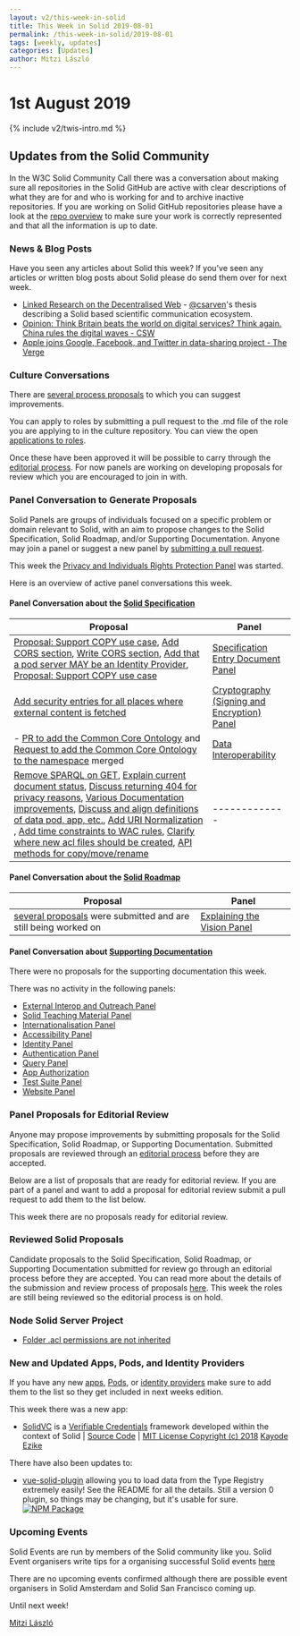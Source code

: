 ```yaml
---
layout: v2/this-week-in-solid
title: This Week in Solid 2019-08-01
permalink: /this-week-in-solid/2019-08-01
tags: [weekly, updates]
categories: [Updates]
author: Mitzi László
---
```


# 1st August 2019

{% include v2/twis-intro.md %}

## Updates from the Solid Community

In the W3C Solid Community Call there was a conversation about making sure all repositories in the Solid GitHub are active with clear descriptions of what they are for and who is working for and to archive inactive repositories. If you are working on Solid GitHub repositories please have a look at the [repo overview](https://github.com/solid/information/blob/master/repo-overview.md) to make sure your work is correctly represented and that all the information is up to date. 

### News & Blog Posts
Have you seen any articles about Solid this week? If you've seen any articles or written blog posts about Solid please do send them over for next week.

* [Linked Research on the Decentralised Web](https://csarven.ca/linked-research-decentralised-web) - [@csarven](https://github.com/csarven)'s thesis describing a Solid based scientific communication ecosystem.
* [Opinion: Think Britain beats the world on digital services? Think again. China rules the digital waves - CSW](https://civilserviceworld.com/articles/opinion/opinion-think-britain-beats-world-digital-services-think-again-china-rules-digital) 
* [Apple joins Google, Facebook, and Twitter in data-sharing project - The Verge](https://www.theverge.com/2019/7/30/20746868/apple-data-transfer-project-google-microsoft-twitter)

### Culture Conversations 

There are [several process proposals](https://github.com/solid/process/pulls) to which you can suggest improvements. 

You can apply to roles by submitting a pull request to the .md file of the role you are applying to in the culture repository. You can view the open [applications to roles](https://github.com/solid/process/pulls). 

Once these have been approved it will be possible to carry through the [editorial process](https://github.com/solid/process#reviewing-proposals). For now panels are working on developing proposals for review which you are encouraged to join in with. 

### Panel Conversation to Generate Proposals 
Solid Panels are groups of individuals focused on a specific problem or domain relevant to Solid, with an aim to propose changes to the Solid Specification, Solid Roadmap, and/or Supporting Documentation. Anyone may join a panel or suggest a new panel by [submitting a pull request](https://github.com/solid/process/blob/master/panels.md).

This week the [Privacy and Individuals Rights Protection Panel](https://github.com/solid/process/blob/master/panels.md#privacy-and-individuals-rights-protection-panel) was started. 

Here is an overview of active panel conversations this week. 

#### Panel Conversation about the [Solid Specification](https://github.com/solid/specification)

| Proposal  | Panel |
| ------------- | ------------- |
| [Proposal: Support COPY use case](https://github.com/solid/specification/issues/19#issuecomment-516140550), [Add CORS section](https://github.com/solid/specification/pull/13), [Write CORS section](https://github.com/solid/specification/issues/12), [Add that a pod server MAY be an Identity Provider](https://github.com/solid/specification/issues/7), [Proposal: Support COPY use case](https://github.com/solid/specification/issues/19)  | [Specification Entry Document Panel](https://github.com/solid/process/blob/master/panels.md#specification-entry-document-panel) |
| [Add security entries for all places where external content is fetched](https://github.com/solid/specification/issues/21)   | [Cryptography (Signing and Encryption) Panel](https://github.com/solid/process/blob/master/panels.md#cryptography-signing-and-encryption-panel) |
| - [PR to add the Common Core Ontology](https://github.com/solid/solid-namespace/pull/8) and [Request to add the Common Core Ontology to the namespace](https://github.com/solid/solid-namespace/issues/12) merged| [Data Interoperability](https://github.com/solid/process/blob/master/panels.md#data-interoperability) |
| [Remove SPARQL on GET](https://github.com/solid/solid-spec/pull/206#issuecomment-514736803), [Explain current document status](https://github.com/solid/solid-spec/pull/207), [Discuss returning 404 for privacy reasons](https://github.com/solid/specification/issues/14), [Various Documentation improvements](https://github.com/solid/webid-oidc-spec/pull/27#issuecomment-502040911), [Discuss and align definitions of data pod, app, etc.](https://github.com/solid/specification/issues/16), [Add URI Normalization](https://github.com/solid/specification/issues/22) , [Add time constraints to WAC rules](https://github.com/solid/specification/issues/20), [Clarify where new acl files should be created](https://github.com/solid/web-access-control-spec/issues/62#issuecomment-516407391), [API methods for copy/move/rename](https://github.com/solid/solid-spec/issues/156#issuecomment-516141860) | ------------- |


#### Panel Conversation about the [Solid Roadmap](https://github.com/solid/roadmap) 

| Proposal  | Panel |
| ------------- | ------------- |
|[several proposals](https://github.com/solid/roadmap/pulls) were submitted and are still being worked on | [Explaining the Vision Panel](https://github.com/solid/process/blob/master/panels.md#explaining-the-vision-panel) |

#### Panel Conversation about [Supporting Documentation](https://github.com/solid/information/tree/master/documentation)
There were no proposals for the supporting documentation this week. 

There was no activity in the following panels: 
* [External Interop and Outreach Panel](https://github.com/solid/process/blob/master/panels.md#external-interop-and-outreach-panel) 
* [Solid Teaching Material Panel](https://github.com/solid/process/blob/master/panels.md#solid-teaching-material-panel)
* [Internationalisation Panel](https://github.com/solid/process/blob/master/panels.md#internationalisation-panel)
* [Accessibility Panel](https://github.com/solid/process/blob/master/panels.md#accessibility-panel)
* [Identity Panel](https://github.com/solid/process/blob/master/panels.md#identity-panel)
* [Authentication Panel](https://github.com/solid/process/blob/master/panels.md#authentication-panel)
* [Query Panel](https://github.com/solid/process/blob/master/panels.md#query-panel) 
* [App Authorization](https://github.com/solid/process/blob/master/panels.md#app-authorization)
* [Test Suite Panel](https://github.com/solid/process/blob/master/panels.md#test-suite-panel)
* [Website Panel](https://github.com/solid/process/blob/master/panels.md#website-panel) 

### Panel Proposals for Editorial Review 
Anyone may propose improvements by submitting proposals for the Solid Specification, Solid Roadmap, or Supporting Documentation. Submitted proposals are reviewed through an [editorial process](https://github.com/solid/process#reviewing-proposals) before they are accepted.

Below are a list of proposals that are ready for editorial review. If you are part of a panel and want to add a proposal for editorial review submit a pull request to add them to the list below. 

This week there are no proposals ready for editorial review. 

### Reviewed Solid Proposals
Candidate proposals to the Solid Specification, Solid Roadmap, or Supporting Documentation submitted for review go through an editorial process before they are accepted. You can read more about the details of the submission and review process of proposals [here](https://github.com/solid/process#how-to-make-changes). This week the roles are still being reviewed so the editorial process is on hold. 

### Node Solid Server Project 

* [Folder .acl permissions are not inherited](https://github.com/solid/node-solid-server/issues/1279)

### New and Updated Apps, Pods, and Identity Providers
If you have any new [apps](https://github.com/solid/solid-apps), [Pods](https://github.com/solid/pods), or [identity providers](https://github.com/solid/solid-idp-list) make sure to add them to the list so they get included in next weeks edition.

This week there was a new app: 
* [SolidVC](https://github.com/kezike/solid-vc) is a [Verifiable Credentials](https://w3c.github.io/vc-data-model/) framework developed within the context of Solid | [Source Code](https://github.com/kezike/solid-vc) | [MIT License Copyright (c) 2018](https://github.com/kezike/solid-vc/blob/master/LICENSE) [Kayode Ezike](https://github.com/kezike)

There have also been updates to: 
* [vue-solid-plugin](https://github.com/JordanShurmer/vue-solid-plugin) allowing you to load data from the Type Registry extremely easily! See the README for all the details. Still a version 0 plugin, so things may be changing, but it's usable for sure. [![NPM Package](https://img.shields.io/npm/v/vue-solid-plugin.svg)](http://npmjs.com/package/vue-solid-plugin)

### Upcoming Events

Solid Events are run by members of the Solid community like you. Solid Event organisers write tips for a organising successful Solid events [here](https://github.com/solid/information/blob/master/solid-events.md)

There are no upcoming events confirmed although there are possible event organisers in Solid Amsterdam and Solid San Francisco coming up. 

Until next week!

[Mitzi László](https://github.com/Mitzi-Laszlo)

